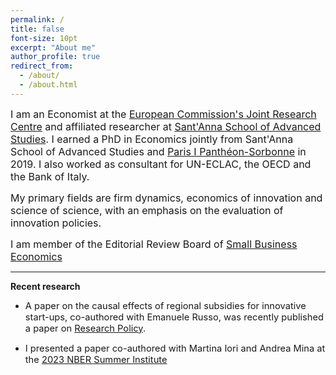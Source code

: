 ```yaml
---
permalink: /
title: false
font-size: 10pt
excerpt: "About me"
author_profile: true
redirect_from: 
  - /about/
  - /about.html
---
```

<span style="font-size:12pt;">I am an Economist at the <a href="https://joint-research-centre.ec.europa.eu/index_en?prefLang=en" target="_blank" rel="noopener noreferrer">European Commission's Joint Research Centre</a> and affiliated researcher at <a href="https://www.santannapisa.it/en" target="_blank" rel="noopener noreferrer">Sant'Anna School of Advanced Studies</a>. I earned a PhD in Economics jointly from Sant'Anna School of Advanced Studies and <a href="https://centredeconomiesorbonne.cnrs.fr/en/home/" target="_blank" rel="noopener noreferrer">Paris I Panthéon-Sorbonne</a> in 2019. I also worked as consultant for UN-ECLAC, the OECD and the Bank of Italy.</span>

<span style="font-size:12pt;">My primary fields are firm dynamics, economics of innovation and science of science, with an emphasis on the evaluation of innovation policies.</span>

<span style="font-size:12pt;">I am member of the Editorial Review Board of <a href="https://www.springer.com/journal/11187" target="_blank" rel="noopener noreferrer">Small Business Economics</a></span>

------

**Recent research**

* <span style="font-size:11pt;">A paper on the causal effects of regional subsidies for innovative start-ups, co-authored with Emanuele Russo, was recently published a paper on <a href="https://www.sciencedirect.com/science/article/pii/S004873332400177X" target="_blank" rel="noopener noreferrer">Research Policy</a>.</span>

* <span style="font-size:11pt;">I presented a paper co-authored with Martina Iori and Andrea Mina at the <a href="https://www.nber.org/conferences/si-2023-science-science-funding" target="_blank" rel="noopener noreferrer">2023 NBER Summer Institute</a>
